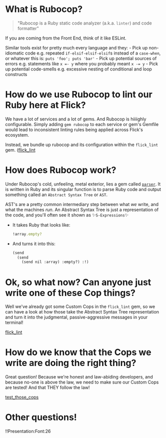 
# What is Rubocop? 

  > "Rubocop is a Ruby static code analyzer (a.k.a. `linter`) and code formatter"
    
  If you are coming from the Front End, think of it like ESLint. 

  Similar tools exist for pretty much every language and they:
    - Pick up non-idiomatic code 
      e.g. repeated `if-elsif-elsif-elsif`s instead of a `case-when`, or whatever this is: `puts 'foo'; puts 'bar'`
    - Pick up potential sources of errors
      e.g. statements like `x =- y` where you probably meant `x -= y`
    - Pick up potential code-smells 
      e.g. excessive nesting of conditional and loop constructs

# How do we use Rubocop to lint our Ruby here at Flick? 

   We have a lot of services and a lot of gems. And Rubocop is hiiiighly configurable. Simply adding `gem rubocop` 
   to each service or gem's Gemfile would lead to inconsistent linting rules being applied across Flick's ecosystem. 

   Instead, we bundle up rubocop and its configuration within the `flick_lint` gem. 
    ([flick_lint](https://github.com/FlickElectric/flick_lint)
                

# How does Rubocop work? 

  Under Rubocop's cold, unfeeling, metal exterior, lies a gem called [`parser`](https://github.com/whitequark/parser). 
  It is written in Ruby and its singular function is to parse Ruby code and output something called an 
  `Abstract Syntax Tree` or `AST`. 

  AST's are a pretty common intermediary step between what *we* write, and what the machines *run*. 
  An Abstract Syntax Tree is just a representation of the code, and you'll often see it shown as ✨`S-Expressions`✨

  - It takes Ruby that looks like:
    ```ruby
    !array.empty?
    ```

  - And turns it into this:
    ```scheme
    (send
      (send
        (send nil :array) :empty?) :!)
    ```

# Ok, so what now? Can anyone just write one of these Cop things?
  
  Well we've already got some Custom Cops in the `flick_lint` gem, so we can have a look at how those take the 
  Abstract Syntax Tree representation and turn it into the judgmental, passive-aggressive messages in your terminal!

  [flick_lint](/Users/adam/Documents/Projects/flick_lint/lib/flick_lint/cops/env_access.rb)
                  

# How do we know that the Cops we write are doing the right thing?

  Great question! Because we're honest and law-abiding developers, and because no-one is above the law, we 
  need to make sure our Custom Cops are tested! And that THEY follow the law!

  [test_those_cops](/Users/adam/Documents/Projects/flick_lint/spec/cops/env_access_spec.rb)


# Other questions!












































!!Presentation:Font:26
